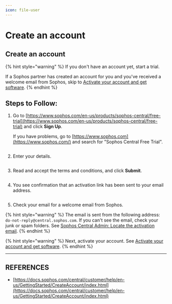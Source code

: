 ```yaml
---
icon: file-user
---
```


# Create an account

## Create an account

{% hint style="warning" %}
If you don't have an account yet, start a trial.

If a Sophos partner has created an account for you and you've received a welcome email from Sophos, skip to [Activate your account and get software](https://docs.sophos.com/central/customer/help/en-us/GettingStarted/ActivateAccount/).
{% endhint %}

## Steps to Follow:

1.  Go to [https://www.sophos.com/en-us/products/sophos-central/free-trial](https://www.sophos.com/en-us/products/sophos-central/free-trial) and click **Sign Up**.



    If you have problems, go to [https://www.sophos.com](https://www.sophos.com/) and search for "Sophos Central Free Trial".

    <figure><img src="https://docs.sophos.com/central/customer/help/en-us/GettingStarted/images/FreeTrialSignUp.png" alt=""><figcaption></figcaption></figure>
2.  Enter your details.



    <figure><img src="https://docs.sophos.com/central/customer/help/en-us/GettingStarted/images/FreeTrial.png" alt=""><figcaption></figcaption></figure>
3.  Read and accept the terms and conditions, and click **Submit**.



    <figure><img src="https://docs.sophos.com/central/customer/help/en-us/GettingStarted/images/FreeTrialTerms.png" alt=""><figcaption></figcaption></figure>
4.  You see confirmation that an activation link has been sent to your email address.



    <figure><img src="https://docs.sophos.com/central/customer/help/en-us/GettingStarted/images/FreeTrialReady.png" alt=""><figcaption></figcaption></figure>
5. Check your email for a welcome email from Sophos.

{% hint style="warning" %}
The email is sent from the following address: `do-not-reply@central.sophos.com`. If you can't see the email, check your junk or spam folders. See [Sophos Central Admin: Locate the activation email](https://support.sophos.com/support/s/article/KBA-000002974?language=en_US).
{% endhint %}

{% hint style="warning" %}
Next, activate your account. See [Activate your account and get software](https://docs.sophos.com/central/customer/help/en-us/GettingStarted/ActivateAccount/).
{% endhint %}



***

## REFERENCES

* [https://docs.sophos.com/central/customer/help/en-us/GettingStarted/CreateAccount/index.html](https://docs.sophos.com/central/customer/help/en-us/GettingStarted/CreateAccount/index.html)
